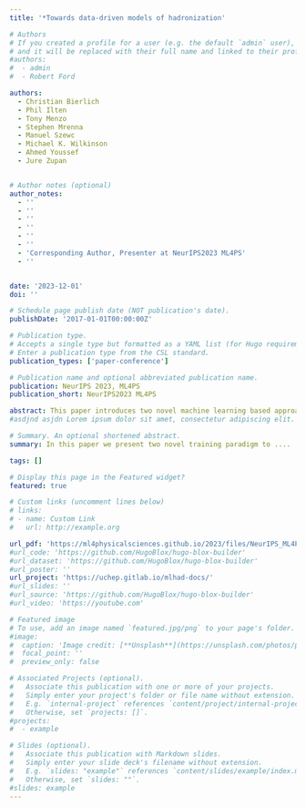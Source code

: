 ```yaml
---
title: '*Towards data-driven models of hadronization'

# Authors
# If you created a profile for a user (e.g. the default `admin` user), write the username (folder name) here
# and it will be replaced with their full name and linked to their profile.
#authors:
#  - admin
#  - Robert Ford

authors:
  - Christian Bierlich
  - Phil Ilten
  - Tony Menzo
  - Stephen Mrenna
  - Manuel Szewc
  - Michael K. Wilkinson
  - Ahmed Youssef
  - Jure Zupan


# Author notes (optional)
author_notes:
  - ''
  - ''
  - ''
  - ''
  - ''
  - ''
  - 'Corresponding Author, Presenter at NeurIPS2023 ML4PS'
  - ''


date: '2023-12-01'
doi: ''

# Schedule page publish date (NOT publication's date).
publishDate: '2017-01-01T00:00:00Z'

# Publication type.
# Accepts a single type but formatted as a YAML list (for Hugo requirements).
# Enter a publication type from the CSL standard.
publication_types: ['paper-conference']

# Publication name and optional abbreviated publication name.
publication: NeurIPS 2023, ML4PS
publication_short: NeurIPS2023 ML4PS

abstract: This paper introduces two novel machine learning based approaches to improve hadron-level simulation by integrating experimental observables; **M**icroscopic **A**lterations **G**enerated from **I**R **C**ollections (**MAGIC**), which fine-tunes normalizing flows, pre-trained on simulated data from PYTHIA, on experimental observables, and the **C**ollective **R**eweighting **M**ethod (**CRM**), which reweights existing fragmentation functions to match experimental observables with a two-step procedure that makes use of a observable-level classifier and hadron-level particle cloud-based regressor. Both methods show a promising direction towards data-driven models for hadronization.
#asdjnd asjdn Lorem ipsum dolor sit amet, consectetur adipiscing elit. Duis posuere tellus ac convallis placerat. Proin tincidunt magna sed ex sollicitudin condimentum. Sed ac faucibus dolor, scelerisque sollicitudin nisi. Cras purus urna, suscipit quis sapien eu, pulvinar tempor diam. Quisque risus orci, mollis id ante sit amet, gravida egestas nisl. Sed ac tempus magna. Proin in dui enim. Donec condimentum, sem id dapibus fringilla, tellus enim condimentum arcu, nec volutpat est felis vel metus. Vestibulum sit amet erat at nulla eleifend gravida.

# Summary. An optional shortened abstract.
summary: In this paper we present two novel training paradigm to ....

tags: []

# Display this page in the Featured widget?
featured: true

# Custom links (uncomment lines below)
# links:
# - name: Custom Link
#   url: http://example.org

url_pdf: 'https://ml4physicalsciences.github.io/2023/files/NeurIPS_ML4PS_2023_186.pdf'
#url_code: 'https://github.com/HugoBlox/hugo-blox-builder'
#url_dataset: 'https://github.com/HugoBlox/hugo-blox-builder'
#url_poster: ''
url_project: 'https://uchep.gitlab.io/mlhad-docs/'
#url_slides: ''
#url_source: 'https://github.com/HugoBlox/hugo-blox-builder'
#url_video: 'https://youtube.com'

# Featured image
# To use, add an image named `featured.jpg/png` to your page's folder.
#image:
#  caption: 'Image credit: [**Unsplash**](https://unsplash.com/photos/pLCdAaMFLTE)'
#  focal_point: ''
#  preview_only: false

# Associated Projects (optional).
#   Associate this publication with one or more of your projects.
#   Simply enter your project's folder or file name without extension.
#   E.g. `internal-project` references `content/project/internal-project/index.md`.
#   Otherwise, set `projects: []`.
#projects:
#  - example

# Slides (optional).
#   Associate this publication with Markdown slides.
#   Simply enter your slide deck's filename without extension.
#   E.g. `slides: "example"` references `content/slides/example/index.md`.
#   Otherwise, set `slides: ""`.
#slides: example
---
```




